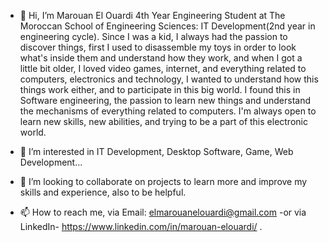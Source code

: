 - 👋 Hi, I’m Marouan El Ouardi 4th Year Engineering Student at The Moroccan School of Engineering Sciences: IT Development(2nd year in engineering cycle).
       Since I was a kid, I always had the passion to discover things, first I used to disassemble my toys in order to look what's inside them and understand how they work, and when I got a little bit older, I loved video games, internet, and everything related to computers, electronics and technology, I wanted to understand how this things work either, and to participate in this big world. I found this in Software engineering, the passion to learn new things and understand the mechanisms of everything related to computers.
       I'm always open to learn new skills, new abilities, and trying to be a part of this electronic world. 
      
- 👀 I’m interested in IT Development, Desktop Software, Game, Web Development...
- 💞️ I’m looking to collaborate on projects to learn more and improve my skills and experience, also to be helpful.
- 📫 How to reach me, via Email: elmarouanelouardi@gmail.com -or via LinkedIn- https://www.linkedin.com/in/marouan-elouardi/ .

